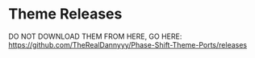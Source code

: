 # Theme Releases
DO NOT DOWNLOAD THEM FROM HERE, GO HERE:
https://github.com/TheRealDannyyy/Phase-Shift-Theme-Ports/releases